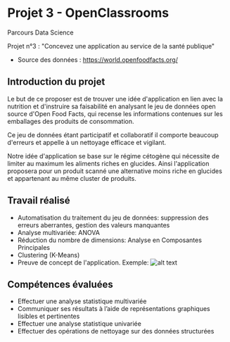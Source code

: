 # Projet 3 - OpenClassrooms
Parcours Data Science

Projet n°3 : "Concevez une application au service de la santé publique"

- Source des données : https://world.openfoodfacts.org/

## Introduction du projet
Le but de ce proposer est de trouver une idée d'application en lien avec la nutrition et d'instruire sa faisabilité en analysant le jeu de données open source d'Open Food Facts, qui recense les informations contenues sur les emballages des produits de consommation.

Ce jeu de données étant participatif et collaboratif il comporte beaucoup d'erreurs et appelle à un nettoyage efficace et vigilant.

Notre idée d'application se base sur le régime cétogène qui nécessite de limiter au maximum les aliments riches en glucides. Ainsi l'application proposera pour un produit scanné une alternative moins riche en glucides et appartenant au même cluster de produits.

## Travail réalisé
- Automatisation du traitement du jeu de données: suppression des erreurs aberrantes, gestion des valeurs manquantes
- Analyse multivariée: ANOVA
- Réduction du nombre de dimensions: Analyse en Composantes Principales
- Clustering (K-Means)
- Preuve de concept de l'application. Exemple:
![alt text](https://github.com/lucrogers/P3-OC-Conception-application-sante-publique/exemple.png?raw=true)

## Compétences évaluées
- Effectuer une analyse statistique multivariée
- Communiquer ses résultats à l’aide de représentations graphiques lisibles et pertinentes
- Effectuer une analyse statistique univariée
- Effectuer des opérations de nettoyage sur des données structurées
